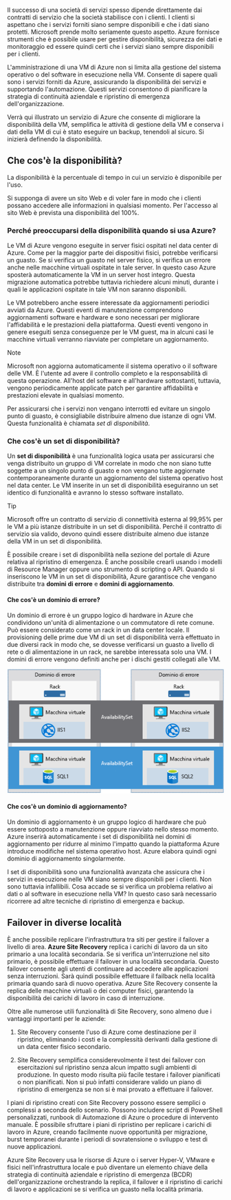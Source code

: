Il successo di una società di servizi spesso dipende direttamente dai contratti di servizio che la società stabilisce con i clienti. I clienti si aspettano che i servizi forniti siano sempre disponibili e che i dati siano protetti. Microsoft prende molto seriamente questo aspetto. Azure fornisce strumenti che è possibile usare per gestire disponibilità, sicurezza dei dati e monitoraggio ed essere quindi certi che i servizi siano sempre disponibili per i clienti.

L'amministrazione di una VM di Azure non si limita alla gestione del sistema operativo o del software in esecuzione nella VM. Consente di sapere quali sono i servizi forniti da Azure, assicurando la disponibilità dei servizi e supportando l'automazione. Questi servizi consentono di pianificare la strategia di continuità aziendale e ripristino di emergenza dell'organizzazione.

Verrà qui illustrato un servizio di Azure che consente di migliorare la disponibilità della VM, semplifica le attività di gestione della VM e conserva i dati della VM di cui è stato eseguire un backup, tenendoli al sicuro. Si inizierà definendo la disponibilità.

## <a name="what-is-availability"></a>Che cos'è la disponibilità?

La disponibilità è la percentuale di tempo in cui un servizio è disponibile per l'uso.

Si supponga di avere un sito Web e di voler fare in modo che i clienti possano accedere alle informazioni in qualsiasi momento. Per l'accesso al sito Web è prevista una disponibilità del 100%.

### <a name="why-do-i-need-to-think-about-availability-when-using-azure"></a>Perché preoccuparsi della disponibilità quando si usa Azure?

Le VM di Azure vengono eseguite in server fisici ospitati nel data center di Azure. Come per la maggior parte dei dispositivi fisici, potrebbe verificarsi un guasto. Se si verifica un guasto nel server fisico, si verifica un errore anche nelle macchine virtuali ospitate in tale server. In questo caso Azure sposterà automaticamente la VM in un server host integro. Questa migrazione automatica potrebbe tuttavia richiedere alcuni minuti, durante i quali le applicazioni ospitate in tale VM non saranno disponibili.

Le VM potrebbero anche essere interessate da aggiornamenti periodici avviati da Azure. Questi eventi di manutenzione comprendono aggiornamenti software e hardware e sono necessari per migliorare l'affidabilità e le prestazioni della piattaforma. Questi eventi vengono in genere eseguiti senza conseguenze per le VM guest, ma in alcuni casi le macchine virtuali verranno riavviate per completare un aggiornamento.

> [!NOTE]
> Microsoft non aggiorna automaticamente il sistema operativo o il software delle VM. È l'utente ad avere il controllo completo e la responsabilità di questa operazione. All'host del software e all'hardware sottostanti, tuttavia, vengono periodicamente applicate patch per garantire affidabilità e prestazioni elevate in qualsiasi momento.

Per assicurarsi che i servizi non vengano interrotti ed evitare un singolo punto di guasto, è consigliabile distribuire almeno due istanze di ogni VM. Questa funzionalità è chiamata _set di disponibilità_.

### <a name="what-is-an-availability-set"></a>Che cos'è un set di disponibilità?

Un **set di disponibilità** è una funzionalità logica usata per assicurarsi che venga distribuito un gruppo di VM correlate in modo che non siano tutte soggette a un singolo punto di guasto e non vengano tutte aggiornate contemporaneamente durante un aggiornamento del sistema operativo host nel data center. Le VM inserite in un set di disponibilità eseguiranno un set identico di funzionalità e avranno lo stesso software installato.

> [!TIP]
> Microsoft offre un contratto di servizio di connettività esterna al 99,95% per le VM a più istanze distribuite in un set di disponibilità. Perché il contratto di servizio sia valido, devono quindi essere distribuite almeno due istanze della VM in un set di disponibilità. 

È possibile creare i set di disponibilità nella sezione del portale di Azure relativa al ripristino di emergenza. È anche possibile crearli usando i modelli di Resource Manager oppure uno strumento di scripting o API. Quando si inseriscono le VM in un set di disponibilità, Azure garantisce che vengano distribuite tra **domini di errore** e **domini di aggiornamento**.

#### <a name="what-is-a-fault-domain"></a>Che cos'è un dominio di errore?

Un dominio di errore è un gruppo logico di hardware in Azure che condividono un'unità di alimentazione o un commutatore di rete comune. Può essere considerato come un rack in un data center locale. Il provisioning delle prime due VM di un set di disponibilità verrà effettuato in due diversi rack in modo che, se dovesse verificarsi un guasto a livello di rete o di alimentazione in un rack, ne sarebbe interessata solo una VM. I domini di errore vengono definiti anche per i dischi gestiti collegati alle VM.

![Un'illustrazione che mostra due domini di errore ciascuno con due macchine virtuali. Le due macchine virtuali superiori di ciascun dominio di errore ospitano servizi Internet di informazione e fanno parte di un set di disponibilità comune. Le due macchine virtuali successive in dominio ospitano database SQL e fanno parte di un altro set di disponibilità.](../media/5-fault-domains.png)

#### <a name="what-is-an-update-domain"></a>Che cos'è un dominio di aggiornamento?

Un dominio di aggiornamento è un gruppo logico di hardware che può essere sottoposto a manutenzione oppure riavviato nello stesso momento. Azure inserirà automaticamente i set di disponibilità nei domini di aggiornamento per ridurre al minimo l'impatto quando la piattaforma Azure introduce modifiche nel sistema operativo host. Azure elabora quindi ogni dominio di aggiornamento singolarmente.

I set di disponibilità sono una funzionalità avanzata che assicura che i servizi in esecuzione nelle VM siano sempre disponibili per i clienti. Non sono tuttavia infallibili. Cosa accade se si verifica un problema relativo ai dati o al software in esecuzione nella VM? In questo caso sarà necessario ricorrere ad altre tecniche di ripristino di emergenza e backup.

## <a name="failover-across-locations"></a>Failover in diverse località

È anche possibile replicare l'infrastruttura tra siti per gestire il failover a livello di area. **Azure Site Recovery** replica i carichi di lavoro da un sito primario a una località secondaria. Se si verifica un'interruzione nel sito primario, è possibile effettuare il failover in una località secondaria. Questo failover consente agli utenti di continuare ad accedere alle applicazioni senza interruzioni. Sarà quindi possibile effettuare il failback nella località primaria quando sarà di nuovo operativa. Azure Site Recovery consente la replica delle macchine virtuali o dei computer fisici, garantendo la disponibilità dei carichi di lavoro in caso di interruzione.

Oltre alle numerose utili funzionalità di Site Recovery, sono almeno due i vantaggi importanti per le aziende:

1. Site Recovery consente l'uso di Azure come destinazione per il ripristino, eliminando i costi e la complessità derivanti dalla gestione di un data center fisico secondario.

2. Site Recovery semplifica considerevolmente il test dei failover con esercitazioni sul ripristino senza alcun impatto sugli ambienti di produzione. In questo modo risulta più facile testare i failover pianificati o non pianificati. Non si può infatti considerare valido un piano di ripristino di emergenza se non si è mai provato a effettuare il failover.

I piani di ripristino creati con Site Recovery possono essere semplici o complessi a seconda dello scenario. Possono includere script di PowerShell personalizzati, runbook di Automazione di Azure o procedure di intervento manuale. È possibile sfruttare i piani di ripristino per replicare i carichi di lavoro in Azure, creando facilmente nuove opportunità per migrazione, burst temporanei durante i periodi di sovratensione o sviluppo e test di nuove applicazioni.

Azure Site Recovery usa le risorse di Azure o i server Hyper-V, VMware e fisici nell'infrastruttura locale e può diventare un elemento chiave della strategia di continuità aziendale e ripristino di emergenza (BCDR) dell'organizzazione orchestrando la replica, il failover e il ripristino di carichi di lavoro e applicazioni se si verifica un guasto nella località primaria.
